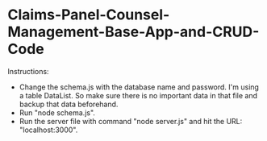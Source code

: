 # Claims-Panel-Counsel-Management-Base-App-and-CRUD-Code

Instructions:

-	Change the schema.js with the database name and password. I'm using a table DataList. So make sure there is no important data in that file and backup that data beforehand.
-	Run "node schema.js".
-	Run the server file with command "node server.js" and hit the URL: "localhost:3000".
